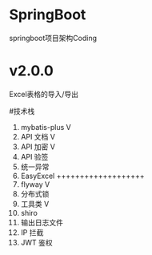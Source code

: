 # SpringBoot
springboot项目架构Coding

# v2.0.0
Excel表格的导入/导出

#技术栈
1. mybatis-plus V
2. API 文档 V
3. API 加密 V
4. API 验签 
5. 统一异常 
6. EasyExcel +++++++++++++++++++
7. flyway V
8. 分布式锁
9. 工具类 V
10. shiro
11. 输出日志文件
12. IP 拦截
13. JWT 鉴权